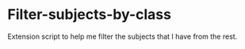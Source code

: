 # Filter-subjects-by-class

Extension script to help me filter the subjects that I have from the rest.
